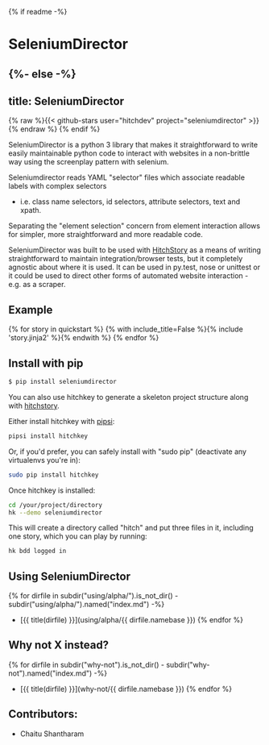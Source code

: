 {% if readme -%}
# SeleniumDirector
{%- else -%}
---
title: SeleniumDirector
---

{% raw %}{{< github-stars user="hitchdev" project="seleniumdirector" >}}{% endraw %}
{% endif %}


SeleniumDirector is a python 3 library that makes it straightforward to write easily maintainable 
python code to interact with websites in a non-brittle way using the screenplay pattern with
selenium.

Seleniumdirector reads YAML "selector" files which associate readable labels with complex selectors
- i.e. class name selectors, id selectors, attribute selectors, text and xpath.

Separating the "element selection" concern from element interaction allows for simpler, more straightforward
and more readable code.

SeleniumDirector was built to be used with [HitchStory](https://hitchdev.com/hitchstory) as a means
of writing straightforward to maintain integration/browser tests, but it completely agnostic about
where it is used. It can be used in py.test, nose or unittest or it could be used to direct other forms
of automated website interaction - e.g. as a scraper.



## Example

{% for story in quickstart %}
{% with include_title=False %}{% include 'story.jinja2' %}{% endwith %}
{% endfor %}


## Install with pip

```bash
$ pip install seleniumdirector
```

You can also use hitchkey to generate a skeleton project structure along
with [hitchstory](https://hitchdev.com/hitchstory/).

Either install hitchkey with [pipsi](https://github.com/mitsuhiko/pipsi):

```bash
pipsi install hitchkey
```

Or, if you'd prefer, you can safely install with "sudo pip" (deactivate any virtualenvs you're in):

```bash
sudo pip install hitchkey
```

Once hitchkey is installed:

```bash
cd /your/project/directory
hk --demo seleniumdirector
```

This will create a directory called "hitch" and put three files in it, including one story, which you can play by running:

```bash
hk bdd logged in
```


## Using SeleniumDirector

{% for dirfile in subdir("using/alpha/").is_not_dir() - subdir("using/alpha/").named("index.md") -%}
- [{{ title(dirfile) }}](using/alpha/{{ dirfile.namebase }})
{% endfor %}


## Why not X instead?

{% for dirfile in subdir("why-not").is_not_dir() - subdir("why-not").named("index.md") -%} 
- [{{ title(dirfile) }}](why-not/{{ dirfile.namebase }})
{% endfor %}


## Contributors:

- Chaitu Shantharam